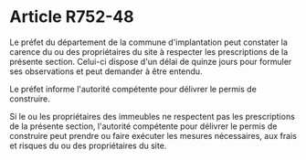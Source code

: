 # Article R752-48

Le préfet du département de la commune d'implantation peut constater la carence du ou des propriétaires du site à respecter les prescriptions de la présente section. Celui-ci dispose d'un délai de quinze jours pour formuler ses observations et peut demander à être entendu.

Le préfet informe l'autorité compétente pour délivrer le permis de construire.

Si le ou les propriétaires des immeubles ne respectent pas les prescriptions de la présente section, l'autorité compétente pour délivrer le permis de construire peut prendre ou faire exécuter les mesures nécessaires, aux frais et risques du ou des propriétaires du site.
